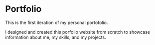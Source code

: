# Portfolio

This is the first iteration of my personal portofolio.

I designed and created this porfolio website from scratch to showcase
information about me, my skills, and my projects.
